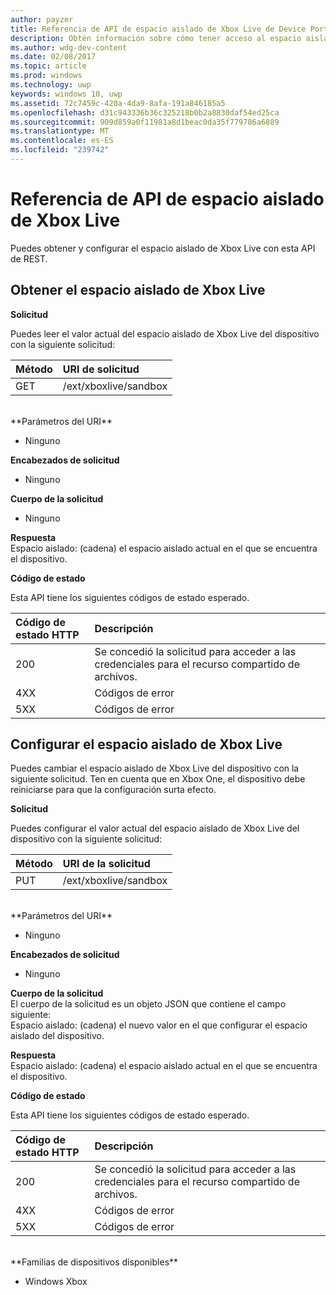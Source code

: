 ```yaml
---
author: payzer
title: Referencia de API de espacio aislado de Xbox Live de Device Portal
description: Obtén información sobre cómo tener acceso al espacio aislado de Xbox Live mediante programación.
ms.author: wdg-dev-content
ms.date: 02/08/2017
ms.topic: article
ms.prod: windows
ms.technology: uwp
keywords: windows 10, uwp
ms.assetid: 72c7459c-420a-4da9-8afa-191a846185a5
ms.openlocfilehash: d31c943336b36c325218b0b2a8830daf54ed25ca
ms.sourcegitcommit: 909d859a0f11981a8d1beac0da35f779786a6889
ms.translationtype: MT
ms.contentlocale: es-ES
ms.locfileid: "239742"
---
```

# <a name="xbox-live-sandbox-api-reference"></a>Referencia de API de espacio aislado de Xbox Live   
Puedes obtener y configurar el espacio aislado de Xbox Live con esta API de REST.

## <a name="get-the-xbox-live-sandbox"></a>Obtener el espacio aislado de Xbox Live

**Solicitud**

Puedes leer el valor actual del espacio aislado de Xbox Live del dispositivo con la siguiente solicitud:

Método      | URI de solicitud
:------     | :-----
GET | /ext/xboxlive/sandbox
<br />
**Parámetros del URI**

- Ninguno

**Encabezados de solicitud**

- Ninguno

**Cuerpo de la solicitud**

- Ninguno

**Respuesta**   
Espacio aislado: (cadena) el espacio aislado actual en el que se encuentra el dispositivo.   

**Código de estado**

Esta API tiene los siguientes códigos de estado esperado.

Código de estado HTTP      | Descripción
:------     | :-----
200 | Se concedió la solicitud para acceder a las credenciales para el recurso compartido de archivos.
4XX | Códigos de error
5XX | Códigos de error

## <a name="set-the-xbox-live-sandbox"></a>Configurar el espacio aislado de Xbox Live
Puedes cambiar el espacio aislado de Xbox Live del dispositivo con la siguiente solicitud. Ten en cuenta que en Xbox One, el dispositivo debe reiniciarse para que la configuración surta efecto.

**Solicitud**

Puedes configurar el valor actual del espacio aislado de Xbox Live del dispositivo con la siguiente solicitud:

Método      | URI de la solicitud
:------     | :-----
PUT | /ext/xboxlive/sandbox
<br />
**Parámetros del URI**

- Ninguno

**Encabezados de solicitud**

- Ninguno

**Cuerpo de la solicitud**   
El cuerpo de la solicitud es un objeto JSON que contiene el campo siguiente:   
Espacio aislado: (cadena) el nuevo valor en el que configurar el espacio aislado del dispositivo.

**Respuesta**   
Espacio aislado: (cadena) el espacio aislado actual en el que se encuentra el dispositivo.   

**Código de estado**

Esta API tiene los siguientes códigos de estado esperado.

Código de estado HTTP      | Descripción
:------     | :-----
200 | Se concedió la solicitud para acceder a las credenciales para el recurso compartido de archivos.
4XX | Códigos de error
5XX | Códigos de error

<br />
**Familias de dispositivos disponibles**

* Windows Xbox

